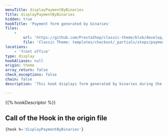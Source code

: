 ```yaml
---
menuTitle: displayPaymentByBinaries
Title: displayPaymentByBinaries
hidden: true
hookTitle: 'Payment form generated by binaries'
files:
    -
        url: 'https://github.com/PrestaShop/classic-theme/blob/develop/templates/checkout/_partials/steps/payment.tpl'
        file: 'Classic Theme: templates/checkout/_partials/steps/payment.tpl'
locations:
    - 'front office'
type: display
hookAliases: null
origin: theme
array_return: false
check_exceptions: false
chain: false
description: 'This hook displays form generated by binaries during the checkout'

---
```


{{% hookDescriptor %}}

## Call of the Hook in the origin file

```php
{hook h='displayPaymentByBinaries'}
```
